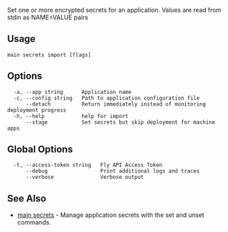 Set one or more encrypted secrets for an application. Values are read from stdin as NAME=VALUE pairs

## Usage
~~~
main secrets import [flags]
~~~

## Options

~~~
  -a, --app string      Application name
  -c, --config string   Path to application configuration file
      --detach          Return immediately instead of monitoring deployment progress
  -h, --help            help for import
      --stage           Set secrets but skip deployment for machine apps
~~~

## Global Options

~~~
  -t, --access-token string   Fly API Access Token
      --debug                 Print additional logs and traces
      --verbose               Verbose output
~~~

## See Also

* [main secrets](/docs/flyctl/main-secrets/)	 - Manage application secrets with the set and unset commands.

